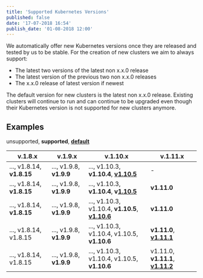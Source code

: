 ```yaml
---
title: 'Supported Kubernetes Versions'
published: false
date: '17-07-2018 16:54'
publish_date: '01-08-2018 12:00'
---
```


We automatically offer new Kubernetes versions once they are released and tested by us to be stable.
For the creation of new clusters we aim to always support:

* The latest two versions of the latest non x.x.0 release
* The latest version of the previous two non x.x.0 releases
* The x.x.0 release of latest version if newest

The default version for new clusters is the latest non x.x.0 release.
Existing clusters will continue to run and can continue to be upgraded even though their Kubernetes version is not supported for new clusters anymore.

## Examples

unsupported, **supported**, **<u>default</u>**

| v.1.8.x                   | v.1.9.x                 | v.1.10.x                                               | v.1.11.x                                 |
| ------------------------  | ----------------------- | ------------------------------------------------------ | ---------------------------------------- |
| ..., v1.8.14, **v1.8.15** | ..., v1.9.8, **v1.9.9** | ..., v1.10.3, **v1.10.4**, **<u>v1.10.5</u>**          | -                                        |
| ..., v1.8.14, **v1.8.15** | ..., v1.9.8, **v1.9.9** | ..., v1.10.3, **v1.10.4**, **v<u>1.10.5</u>**          | **v1.11.0**                              |
| ..., v1.8.14, **v1.8.15** | ..., v1.9.8, **v1.9.9** | ..., v1.10.3, v1.10.4, **v1.10.5**, **<u>v1.10.6</u>** | **v1.11.0**                              |
| ..., v1.8.14, v1.8.15     | ..., v1.9.8, **v1.9.9** | ..., v1.10.3, v1.10.4, v1.10.5, **v1.10.6**            | **v1.11.0**, **<u>v1.11.1</u>**          |
| ..., v1.8.14, v1.8.15     | ..., v1.9.8, **v1.9.9** | ..., v1.10.3, v1.10.4, v1.10.5, **v1.10.6**            | v1.11.0, **v1.11.1**, **<u>v1.11.2</u>** |